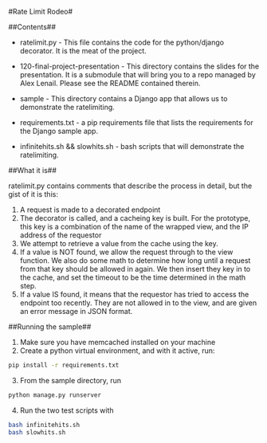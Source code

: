 #Rate Limit Rodeo#

##Contents##

* ratelimit.py - This file contains the code for the python/django decorator. It is the meat of the project.

* 120-final-project-presentation - This directory contains the slides for the presentation. It is a submodule that will bring you to a repo managed by Alex Lenail. Please see the README contained therein.

* sample - This directory contains a Django app that allows us to demonstrate the ratelimiting. 

* requirements.txt - a pip requirements file that lists the requirements for the Django sample app.

* infinitehits.sh && slowhits.sh - bash scripts that will demonstrate the ratelimiting.


##What it is##

ratelimit.py contains comments that describe the process in detail, but the gist of it is this:

1. A request is made to a decorated endpoint
2. The decorator is called, and a cacheing key is built. For the prototype, this key is a combination of the name of the wrapped view, and the IP address of the requestor
3. We attempt to retrieve a value from the cache using the key.
4. If a value is NOT found, we allow the request through to the view function. We also do some math to determine how long until a request from that key should be allowed in again. We then insert they key in to the cache, and set the timeout to be the time determined in the math step.
5. If a value IS found, it means that the requestor has tried to access the endpoint too recently. They are not allowed in to the view, and are given an error message in JSON format.

##Running the sample##

1. Make sure you have memcached installed on your machine
2. Create a python virtual environment, and with it active, run: 
```bash 
pip install -r requirements.txt
```
3. From the sample directory, run
```bash
python manage.py runserver
```
4. Run the two test scripts with
```bash
bash infinitehits.sh
bash slowhits.sh
```


